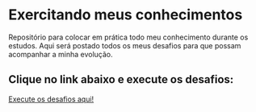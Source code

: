 # Exercitando meus conhecimentos

<p>Repositório para colocar em prática todo meu conhecimento durante os estudos.
Aqui será postado todos os meus desafios para que possam acompanhar a minha evolução.</p>

## Clique no link abaixo e execute os desafios:
<a href="https://fabiano-braga.github.io/JavaScript/desafios/index.html" target="_blank">Execute os desafios aqui!</a>

